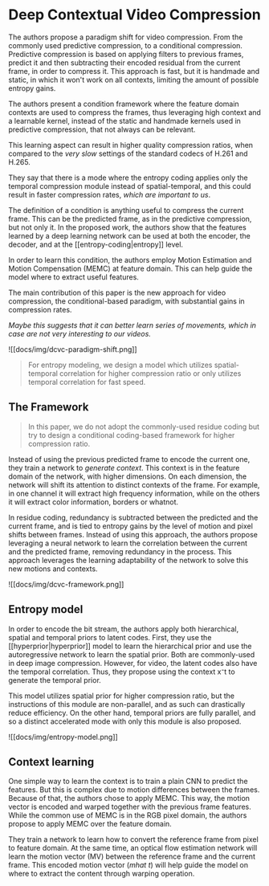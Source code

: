 # Deep Contextual Video Compression

The authors propose a paradigm shift for video compression. From the commonly used predictive compression, to a conditional compression. Predictive compression is based on applying filters to previous frames, predict it and then subtracting their encoded residual from the current frame, in order to compress it. This approach is fast, but it is handmade and static, in which it won't work on all contexts, limiting the amount of possible entropy gains.

The authors present a condition framework where the feature domain contexts are used to compress the frames, thus leveraging high context and a learnable kernel, instead of the static and handmade kernels used in predictive compression, that not always can be relevant.

This learning aspect can result in higher quality compression ratios, when compared to the _very slow_ settings of the standard codecs of H.261 and H.265.

They say that there is a mode where the entropy coding applies only the temporal compression module instead of spatial-temporal, and this could result in faster compression rates, _which are important to us_.

The definition of a condition is anything useful to compress the current frame. This can be the predicted frame, as in the predictive compression, but not only it. In the proposed work, the authors show that the features learned by a deep learning network can be used at both the encoder, the decoder, and at the [[entropy-coding|entropy]] level.

In order to learn this condition, the authors employ Motion Estimation and Motion Compensation (MEMC) at feature domain. This can help guide the model where to extract useful features.

The main contribution of this paper is the new approach for video compression, the conditional-based paradigm, with substantial gains in compression rates.

_Maybe this suggests that it can better learn series of movements, which in case are not very interesting to our videos._

![[docs/img/dcvc-paradigm-shift.png]]

> For entropy modeling, we design a model which utilizes spatial-temporal correlation for higher compression ratio or only utilizes temporal correlation for fast speed.

## The Framework

> In this paper, we do not adopt the commonly-used residue coding but try to design a conditional coding-based framework for higher compression ratio.

Instead of using the previous predicted frame to encode the current one, they train a network to *generate context*. This context is in the feature domain of the network, with higher dimensions. On each dimension, the network will shift its attention to distinct contexts of the frame. For example, in one channel it will extract high frequency information, while on the others it will extract color information, borders or whatnot.

In residue coding, redundancy is subtracted between the predicted and the current frame, and is tied to entropy gains by the level of motion and pixel shifts between frames. Instead of using this approach, the authors propose leveraging a neural network to learn the correlation between the current and the predicted frame, removing redundancy in the process. This approach leverages the learning adaptability of the network to solve this new motions and contexts.

![[docs/img/dcvc-framework.png]]

## Entropy model

In order to encode the bit stream, the authors apply both hierarchical, spatial and temporal priors to latent codes. First, they use the [[hyperprior|hyperprior]] model to learn the hierarchical prior and use the autoregressive network to learn the spatial prior. Both are commonly-used in deep image compression. However, for video, the latent codes also have the temporal correlation. Thus, they propose using the context x⁻t to generate the temporal prior.

This model utilizes spatial prior for higher compression ratio, but the instructions of this module are non-parallel, and as such can drastically reduce efficiency. On the other hand, temporal priors are fully parallel, and so a distinct accelerated mode with only this module is also proposed.

![[docs/img/entropy-model.png]]

## Context learning

One simple way to learn the context is to train a plain CNN to predict the features. But this is complex due to motion differences between the frames. Because of that, the authors chose to apply MEMC. This way, the motion vector is encoded and warped together with the previous frame features. While the common use of MEMC is in the RGB pixel domain, the authors propose to apply MEMC over the feature domain. 

They train a network to learn how to convert the reference frame from pixel to feature domain. At the same time, an optical flow estimation network will learn the motion vector (MV) between the reference frame and the current frame. This encoded motion vector ($mhat$ $t$) will help guide the model on where to extract the content through warping operation.